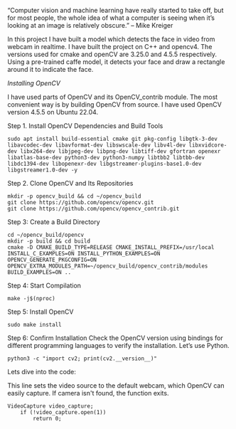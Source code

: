“Computer vision and machine learning have really started to take off, but for most people, the whole idea of what a computer is seeing when it’s looking at an image is relatively obscure.” – Mike Kreiger

In this project I have built a model which detects the face in video from webcam in realtime. I have built the project on C++ and opencv4. The versions used for cmake and openCV are 3.25.0 and 4.5.5 respectively. Using a pre-trained caffe model, it detects your face and draw a rectangle around it to indicate the face.

*Installing OpenCV*

I have used parts of OpenCV and its OpenCV_contrib module. The most convenient way is by building OpenCV from source. I have used OpenCV version 4.5.5 on Ubuntu 22.04.

Step 1. Install OpenCV Dependencies and Build Tools
```
sudo apt install build-essential cmake git pkg-config libgtk-3-dev libavcodec-dev libavformat-dev libswscale-dev libv4l-dev libxvidcore-dev libx264-dev libjpeg-dev libpng-dev libtiff-dev gfortran openexr libatlas-base-dev python3-dev python3-numpy libtbb2 libtbb-dev libdc1394-dev libopenexr-dev libgstreamer-plugins-base1.0-dev libgstreamer1.0-dev -y
```
Step 2. Clone OpenCV and Its Repositories
```
mkdir -p opencv_build && cd ~/opencv_build
git clone https://github.com/opencv/opencv.git
git clone https://github.com/opencv/opencv_contrib.git
```
Step 3: Create a Build Directory
```
cd ~/opencv_build/opencv
mkdir -p build && cd build
cmake -D CMAKE_BUILD_TYPE=RELEASE CMAKE_INSTALL_PREFIX=/usr/local INSTALL_C_EXAMPLES=ON INSTALL_PYTHON_EXAMPLES=ON OPENCV_GENERATE_PKGCONFIG=ON OPENCV_EXTRA_MODULES_PATH=~/opencv_build/opencv_contrib/modules BUILD_EXAMPLES=ON ..
```
Step 4: Start Compilation
```
make -j$(nproc)
```
Step 5: Install OpenCV
```
sudo make install
```
Step 6: Confirm Installation
Check the OpenCV version using bindings for different programming languages to verify the installation. Let’s use Python.
```
python3 -c "import cv2; print(cv2.__version__)"
```
Lets dive into the code:

This line sets the video source to the default webcam, which OpenCV can easily capture. If camera isn't found, the function exits.
```
VideoCapture video_capture;
    if (!video_capture.open(1))
        return 0;
```
